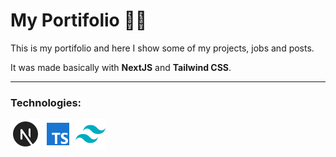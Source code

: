 # My Portifolio 📓🤘

This is my portifolio and here I show some of my projects, jobs and posts.

It was made basically with **NextJS** and **Tailwind CSS**.

---

### Technologies: 
[![Next](.markdown/next.png "Next")](https://nextjs.org/)
[![Typescript](.markdown/typescript.png "Typescript")](https://www.typescriptlang.org/)
[![TailwindCSS](.markdown/tailwindcss.png "TailwindCSS")](https://tailwindcss.com/)